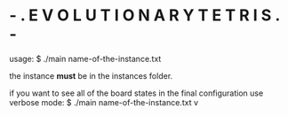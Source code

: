 # - . E V O L U T I O N A R Y   T E T R I S . -

usage: $ ./main name-of-the-instance.txt

the instance **must** be in the instances folder.

if you want to see all of the board states in the final configuration use verbose mode:
$ ./main name-of-the-instance.txt v